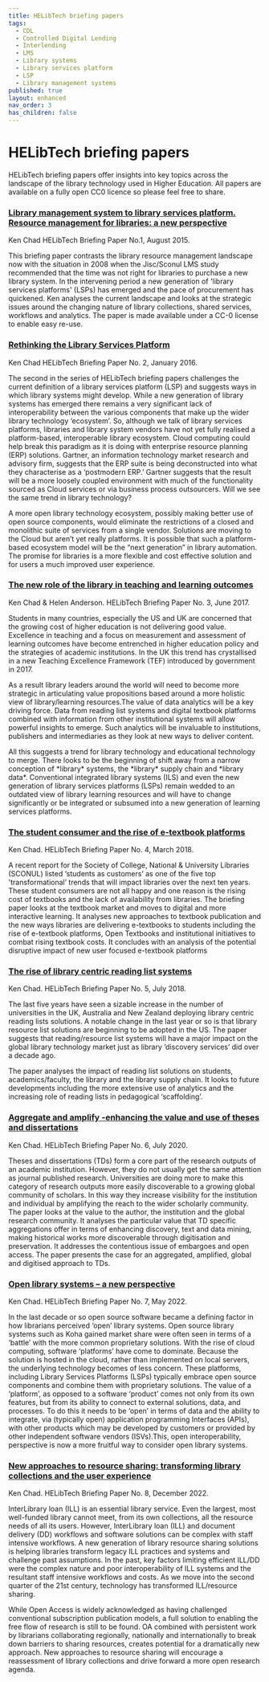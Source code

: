 ```yaml
---
title: HELibTech briefing papers
tags:
  - CDL
  - Controlled Digital Lending
  - Interlending
  - LMS
  - Library systems
  - Library services platform
  - LSP
  - Library management systems
published: true
layout: enhanced
nav_order: 3
has_children: false
---
```


# HELibTech briefing papers

HELibTech briefing papers offer insights into key topics across the landscape of the library technology used in Higher Education. All papers are available on a fully open CC0 licence so please feel free to share.

### [Library management system to library services platform. Resource management for libraries: a new perspective](https://www.kenchadconsulting.com/wp-content/uploads/2018/09/Resource_management_briefing_HELibTech_KenChad_Aug2015.pdf)

[](https://www.kenchadconsulting.com/wp-content/uploads/2018/09/Resource_management_briefing_HELibTech_KenChad_Aug2015.pdf)Ken Chad HELibTech Briefing Paper No.1, August 2015.

This briefing paper contrasts the library resource management landscape now with the situation in 2008 when the Jisc/Sconul LMS study recommended that the time was not right for libraries to purchase a new library system. In the intervening period a new generation of 'library services platforms' (LSPs) has emerged and the pace of procurement has quickened. Ken analyses the current landscape and looks at the strategic issues around the changing nature of library collections, shared services, workflows and analytics. The paper is made available under a CC-0 license to enable easy re-use.

### [Rethinking the Library Services Platform](https://www.kenchadconsulting.com/wp-content/uploads/2018/09/Rethinking_the_LSP_Jan2016a.pdf)

[](https://www.kenchadconsulting.com/wp-content/uploads/2018/09/Rethinking_the_LSP_Jan2016a.pdf)Ken Chad HELibTech Briefing Paper No. 2, January 2016.

The second in the series of HELibTech briefing papers challenges the current definition of a library services platform (LSP) and suggests ways in which library systems might develop. While a new generation of library systems has emerged there remains a very significant lack of interoperability between the various components that make up the wider library technology ‘ecosystem’. So, although we talk of library services platforms, libraries and library system vendors have not yet fully realised a platform-based, interoperable library ecosystem. Cloud computing could help break this paradigm as it is doing with enterprise resource planning (ERP) solutions. Gartner, an information technology market research and advisory firm, suggests that the ERP suite is being deconstructed into what they characterise as a ‘postmodern ERP.’ Gartner suggests that the result will be a more loosely coupled environment with much of the functionality sourced as Cloud services or via business process outsourcers. Will we see the same trend in library technology?

A more open library technology ecosystem, possibly making better use of open source components, would eliminate the restrictions of a closed and monolithic suite of services from a single vendor. Solutions are moving to the Cloud but aren’t yet really platforms. It is possible that such a platform-based ecosystem model will be the “next generation” in library automation. The promise for libraries is a more flexible and cost effective solution and for users a much improved user experience.

### [The new role of the library in teaching and learning outcomes ](https://www.kenchadconsulting.com/wp-content/uploads/2018/09/Library_and_teaching_learning_outcomes_June2017_2a-1.pdf)

Ken Chad & Helen Anderson. HELibTech Briefing Paper No. 3, June 2017.

Students in many countries, especially the US and UK are concerned that the growing cost of higher education is not delivering good value. Excellence in teaching and a focus on measurement and assessment of learning outcomes have become entrenched in higher education policy and the strategies of academic institutions. In the UK this trend has crystallised in a new Teaching Excellence Framework (TEF) introduced by government in 2017.

As a result library leaders around the world will need to become more strategic in articulating value propositions based around a more holistic view of library/learning resources.The value of data analytics will be a key driving force. Data from reading list systems and digital textbook platforms combined with information from other institutional systems will allow powerful insights to emerge. Such analytics will be invaluable to institutions, publishers and intermediaries as they look at new ways to deliver content.

All this suggests a trend for library technology and educational technology to merge. There looks to be the beginning of shift away from a narrow conception of \*library\* systems, the \*library\* supply chain and \*library data\*. Conventional integrated library systems (ILS) and even the new generation of library services platforms (LSPs) remain wedded to an outdated view of library learning resources and will have to change significantly or be integrated or subsumed into a new generation of learning services platforms.

### [The student consumer and the rise of e-textbook platforms](https://www.kenchadconsulting.com/wp-content/uploads/2018/03/Student_consumer_and_e-textbook_platforms_March2018.pdf)

Ken Chad. HELibTech Briefing Paper No. 4, March 2018.

A recent report for the Society of College, National & University Libraries (SCONUL) listed ‘students as customers’ as one of the five top 'transformational’ trends that will impact libraries over the next ten years. These student consumers are not all happy and one reason is the rising cost of textbooks and the lack of availability from libraries. The briefing paper looks at the textbook market and moves to digital and more interactive learning. It analyses new approaches to textbook publication and the new ways libraries are delivering e-textbooks to students including the rise of e-textbook platforms, Open Textbooks and institutional initiatives to combat rising textbook costs. It concludes with an analysis of the potential disruptive impact of new user focused e-textbook platforms

### [The rise of library centric reading list systems ](https://www.kenchadconsulting.com/wp-content/uploads/2018/07/Rise_of_library_centric-_readlinglists_July2018.pdf)

Ken Chad. HELibTech Briefing Paper No. 5, July 2018.

The last five years have seen a sizable increase in the number of universities in the UK, Australia and New Zealand deploying library centric reading lists solutions. A notable change in the last year or so is that library resource list solutions are beginning to be adopted in the US. The paper suggests that reading/resource list systems will have a major impact on the global library technology market just as library ‘discovery services’ did over a decade ago.

The paper analyses the impact of reading list solutions on students, academics/faculty, the library and the library supply chain. It looks to future developments including the more extensive use of analytics and the increasing role of reading lists in pedagogical ‘scaffolding’.

### [Aggregate and amplify -enhancing the value and use of theses and dissertations](https://www.kenchadconsulting.com/wp-content/uploads/2020/07/Aggregate_and_amplify_enhancing_the-value_and_use_of_TDs_July2020.pdf)

Ken Chad. HELibTech Briefing Paper No. 6, July 2020.

Theses and dissertations (TDs) form a core part of the research outputs of an academic institution. However, they do not usually get the same attention as journal published research. Universities are doing more to make this category of research outputs more easily discoverable to a growing global community of scholars. In this way they increase visibility for the institution and individual by amplifying the reach to the wider scholarly community. The paper looks at the value to the author, the institution and the global research community. It analyses the particular value that TD specific aggregations offer in terms of enhancing discovery, text and data mining, making historical works more discoverable through digitisation and preservation. It addresses the contentious issue of embargoes and open access. The paper presents the case for an aggregated, amplified, global and digitised approach to TDs.

### [Open library systems – a new perspective](https://www.kenchadconsulting.com/wp-content/uploads/2022/12/Open-library-systems-KenChad-May2022.pdf)

[](https://www.kenchadconsulting.com/wp-content/uploads/2022/12/Open-library-systems-KenChad-May2022.pdf)Ken Chad. HELibTech Briefing Paper No. 7, May 2022.

In the last decade or so open source software became a defining factor in how librarians perceived ‘open’ library systems. Open source library systems such as Koha gained market share were often seen in terms of a ‘battle’ with the more common proprietary solutions. With the rise of cloud computing, software ‘platforms’ have come to dominate. Because the solution is hosted in the cloud, rather than implemented on local servers, the underlying technology becomes of less concern. These platforms, including Library Services Platforms (LSPs) typically embrace open source components and combine them with proprietary solutions. The value of a ‘platform’, as opposed to a software ‘product’ comes not only from its own features, but from its ability to connect to external solutions, data, and processes. To do this it needs to be ‘open’ in terms of data and the ability to integrate, via (typically open) application programming Interfaces (APIs), with other products which may be developed by customers or provided by other independent software vendors (ISVs).This, open interoperability, perspective is now a more fruitful way to consider open library systems.

### [](https://www.kenchadconsulting.com/wp-content/uploads/2022/12/New_approaches_to_resource_sharing-_Dec2022-1.pdf)[](https://www.kenchadconsulting.com/wp-content/uploads/2022/12/New_approaches_to_resource_sharing-_Dec2022-1.pdf)[](https://www.kenchadconsulting.com/wp-content/uploads/2022/12/New_approaches_to_resource_sharing-_Dec2022-1.pdf)[](https://www.kenchadconsulting.com/wp-content/uploads/2022/12/New_approaches_to_resource_sharing-_Dec2022-1.pdf)[](https://www.kenchadconsulting.com/wp-content/uploads/2022/12/New_approaches_to_resource_sharing-_Dec2022-1.pdf)[](https://www.kenchadconsulting.com/wp-content/uploads/2022/12/New_approaches_to_resource_sharing-_Dec2022-1.pdf)[](https://www.kenchadconsulting.com/wp-content/uploads/2022/12/New_approaches_to_resource_sharing-_Dec2022-1.pdf)[](https://www.kenchadconsulting.com/wp-content/uploads/2022/12/New_approaches_to_resource_sharing-_Dec2022-1.pdf)[New approaches to resource sharing: transforming library collections and the user experience](https://www.kenchadconsulting.com/wp-content/uploads/2022/12/New_approaches_to_resource_sharing-_Dec2022-1.pdf)

[](https://www.kenchadconsulting.com/wp-content/uploads/2022/12/New_approaches_to_resource_sharing-_Dec2022-1.pdf)[](https://www.kenchadconsulting.com/wp-content/uploads/2022/12/New_approaches_to_resource_sharing-_Dec2022-1.pdf)Ken Chad. HELibTech Briefing Paper No. 8, December 2022.

InterLibrary loan (ILL) is an essential library service. Even the largest, most well-funded library cannot meet, from its own collections, all the resource needs of all its users. However, InterLibrary loan (ILL) and document delivery (DD) workflows and software solutions can be complex with staff intensive workflows. A new generation of library resource sharing solutions is helping libraries transform legacy ILL practices and systems and challenge past assumptions. In the past, key factors limiting efficient ILL/DD were the complex nature and poor interoperability of ILL systems and the resultant staff intensive workflows and costs. As we move into the second quarter of the 21st century, technology has transformed ILL/resource sharing.

While Open Access is widely acknowledged as having challenged conventional subscription publication models, a full solution to enabling the free flow of research is still to be found. OA combined with persistent work by librarians collaborating regionally, nationally and internationally to break down barriers to sharing resources, creates potential for a dramatically new approach. New approaches to resource sharing will encourage a reassessment of library collections and drive forward a more open research agenda.

[](https://www.kenchadconsulting.com/wp-content/uploads/2018/09/Resource_management_briefing_HELibTech_KenChad_Aug2015.pdf)
